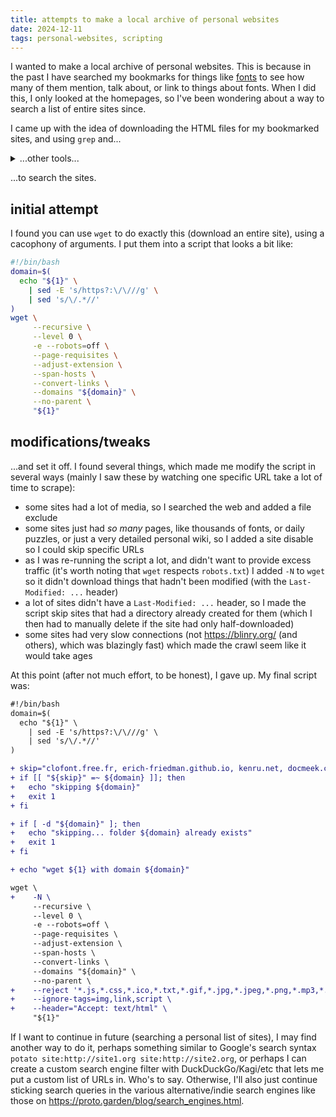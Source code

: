 ```yaml
---
title: attempts to make a local archive of personal websites
date: 2024-12-11
tags: personal-websites, scripting
---
```

I wanted to make a local archive of personal websites. This is because in the past I have searched my bookmarks for things like [fonts](https://alifeee.co.uk/font-talk/#/18) to see how many of them mention, talk about, or link to things about fonts. When I did this, I only looked at the homepages, so I've been wondering about a way to search a list of entire sites since.

I came up with the idea of downloading the HTML files for my bookmarked sites, and using `grep` and...

<details><summary>...other tools...</summary>

from <https://merveilles.town/@akkartik>

> Here are 2 scripts that search under the current directory. I've been using `search` for several years, and just cooked up `lua_search`.
>
> `search` is a shell script. Doesn't support regular expressions; it can't pass in quoted args to nested commands.
>
> `lua_search` should support Lua patterns. It probably still has some bugs.
>
> E.g. `lua_search '%f[%w]a%f[%W]'` is like `grep '\<a\>'`.
>
> I think I'll make another version in Perl or something, to support more familiar regular expressions.
>
> Oh, forgot attachments:
>
> <https://paste.sr.ht/~akkartik/9136bfabd0143733a040a8fe6f909c1e5d3b9db6>
>
> Also, `lua_search` doesn't support case-insensitivity yet. `search` tries to be smart: if you pass in a pattern with any uppercase letters it's treated as case-sensitive, but if it's all lowercase it's treated as case-insensitive. `lua_search` doesn't have these smarts yet,
> Also, `lua_search` doesn't support case-insensitivity yet. search` tries to be smart: if you pass in a pattern with any uppercase letters it's treated as case-sensitive, but if it's all lowercase it's treated as case-insensitive. `lua_search` doesn't have these smarts yet, and all patterns are currently case-sensitive.and all patterns are currently case-sensitive.

## search

```zsh
#!/usr/bin/zsh
# Search a directory for files containing all of the given keywords.

DIR=`mktemp -d`

ROOT=${ROOT:-.}
# generate a list of files on stdout
echo find `eval echo $ROOT` -type f -print0  \> $DIR/1    >&2
find `eval echo $ROOT` -type f -print0  > $DIR/1

INFILE=1
for term in $*
do
  # filter file list for one term
  OUTFILE=$(($INFILE+1))
  if echo $term |grep -q '[A-Z]'
  then
    echo cat $DIR/$INFILE  \|xargs -0 grep -lZ "$term"  \> $DIR/$OUTFILE    >&2
    cat $DIR/$INFILE  |xargs -0 grep -lZ "$term"  > $DIR/$OUTFILE
  else
    echo cat $DIR/$INFILE  \|xargs -0 grep -ilZ "$term"  \> $DIR/$OUTFILE    >&2
    cat $DIR/$INFILE  |xargs -0 grep -ilZ "$term"  > $DIR/$OUTFILE
  fi
  INFILE=$OUTFILE
done

# get rid of nulls in the outermost call, and sort for consistency
cat $DIR/$INFILE  |xargs -n 1 -0 echo  |sort
```

```lua
#!/usr/bin/lua

local input = io.popen('find . -type f')

-- will scan each file to the end at most once
function match(filename, patterns)
  local file = io.open(filename)
  for _, pattern in ipairs(patterns) do
    if not search(file, pattern) then
      return false
    end
  end
  file:close()
  return true
end

function search(file, pattern)
  if file:seek('set') == nil then error('seek') end
  for line in file:lines() do
    if line:match(pattern) then
      return true
    end
  end
  return false
end

for filename in input:lines() do
  filename = filename:sub(3)  -- drop the './'
  if match(filename, arg) then
    print(filename)
  end
end
```

</details>

...to search the sites.

## initial attempt

I found you can use `wget` to do exactly this (download an entire site), using a cacophony of arguments. I put them into a script that looks a bit like:

```bash
#!/bin/bash
domain=$(
  echo "${1}" \
    | sed -E 's/https?:\/\///g' \
    | sed 's/\/.*//'
)
wget \
     --recursive \
     --level 0 \
     -e --robots=off \
     --page-requisites \
     --adjust-extension \
     --span-hosts \
     --convert-links \
     --domains "${domain}" \
     --no-parent \
     "${1}"
```

## modifications/tweaks

...and set it off. I found several things, which made me modify the script in several ways (mainly I saw these by watching one specific URL take a lot of time to scrape):

- some sites had a lot of media, so I searched the web and added a file exclude
- some sites just had *so many* pages, like thousands of fonts, or daily puzzles, or just a very detailed personal wiki, so I added a site disable so I could skip specific URLs
- as I was re-running the script a lot, and didn't want to provide excess traffic (it's worth noting that `wget` respects `robots.txt`) I added `-N` to `wget` so it didn't download things that hadn't been modified (with the `Last-Modified: ...` header)
- a lot of sites didn't have a `Last-Modified: ...` header, so I made the script skip sites that had a directory already created for them (which I then had to manually delete if the site had only half-downloaded)
- some sites had very slow connections (not <https://blinry.org/> (and others), which was blazingly fast) which made the crawl seem like it would take ages

At this point (after not much effort, to be honest), I gave up. My final script was:

```diff
#!/bin/bash
domain=$(
  echo "${1}" \
    | sed -E 's/https?:\/\///g' \
    | sed 's/\/.*//'
)

+ skip="clofont.free.fr, erich-friedman.github.io, kenru.net, docmeek.com, brisray.com, ihor4x4.com"
+ if [[ "${skip}" =~ ${domain} ]]; then
+   echo "skipping ${domain}"
+   exit 1
+ fi

+ if [ -d "${domain}" ]; then
+   echo "skipping... folder ${domain} already exists"
+   exit 1
+ fi

+ echo "wget ${1} with domain ${domain}"

wget \
+    -N \
     --recursive \
     --level 0 \
     -e --robots=off \
     --page-requisites \
     --adjust-extension \
     --span-hosts \
     --convert-links \
     --domains "${domain}" \
     --no-parent \
+    --reject '*.js,*.css,*.ico,*.txt,*.gif,*.jpg,*.jpeg,*.png,*.mp3,*.pdf,*.tgz,*.flv,*.avi,*.mpeg,*.iso,*.ppt,*.zip,*.tar,*.gz,*.mpg,*.mp4' \
+    --ignore-tags=img,link,script \
+    --header="Accept: text/html" \
     "${1}"
```

If I want to continue in future (searching a personal list of sites), I may find another way to do it, perhaps something similar to Google's search syntax `potato site:http://site1.org site:http://site2.org`, or perhaps I can create a custom search engine filter with DuckDuckGo/Kagi/etc that lets me put a custom list of URLs in. Who's to say. Otherwise, I'll also just continue sticking search queries in the various alternative/indie search engines like those on <https://proto.garden/blog/search_engines.html>.
